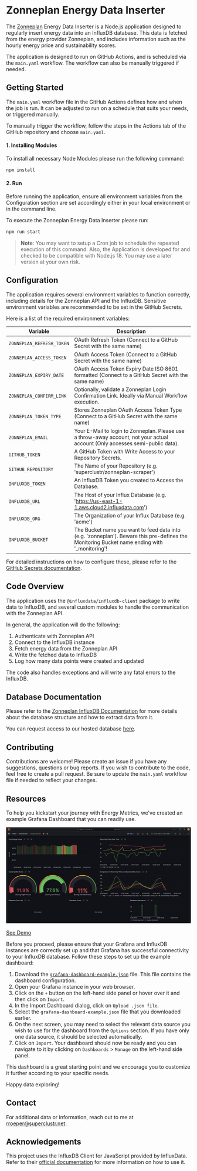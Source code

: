 # Zonneplan Energy Data Inserter

The [Zonneplan](https://www.zonneplan.nl/) Energy Data Inserter is a Node.js application designed to regularly insert energy data into an InfluxDB database. This data is fetched from the energy provider Zonneplan, and includes information such as the hourly energy price and sustainability scores.

The application is designed to run on GitHub Actions, and is scheduled via the `main.yaml` workflow. The workflow can also be manually triggered if needed.

## Getting Started

The `main.yaml` workflow file in the GitHub Actions defines how and when the job is run. It can be adjusted to run on a schedule that suits your needs, or triggered manually. 

To manually trigger the workflow, follow the steps in the Actions tab of the GitHub repository and choose `main.yaml`.

#### 1. Installing Modules
To install all necessary Node Modules please run the following command:

```bash
npm install
```

#### 2. Run
Before running the application, ensure all environment variables from the Configuration section are set accordingly either in your local environment or in the command line. 

To execute the Zonneplan Energy Data Inserter please run:

```bash
npm run start
```

> **Note**: You may want to setup a Cron job to schedule the repeated execution of this command. Also, the Application is developed for and checked to be compatible with Node.js 18. You may use a later version at your own risk.

## Configuration

The application requires several environment variables to function correctly, including details for the Zonneplan API and the InfluxDB. Sensitive environment variables are recommended to be set in the GitHub Secrets.

Here is a list of the required environment variables:

| Variable | Description |
| ----------- | ----------- |
| `ZONNEPLAN_REFRESH_TOKEN` | OAuth Refresh Token (Connect to a GitHub Secret with the same name) |
| `ZONNEPLAN_ACCESS_TOKEN` | OAuth Access Token (Connect to a GitHub Secret with the same name) |
| `ZONNEPLAN_EXPIRY_DATE` | OAuth Access Token Expiry Date ISO 8601 formatted (Connect to a GitHub Secret with the same name) |
| `ZONNEPLAN_CONFIRM_LINK` | Optionally, validate a Zonneplan Login Confirmation Link. Ideally via Manual Workflow execution. |
| `ZONNEPLAN_TOKEN_TYPE` | Stores Zonneplan OAuth Access Token Type (Connect to a GitHub Secret with the same name) |
| `ZONNEPLAN_EMAIL` | Your E-Mail to login to Zonneplan. Please use a throw-away account, not your actual account (Only accesses semi-public data). |
| `GITHUB_TOKEN` | A GitHub Token with Write Access to your Repository Secrets. |
| `GITHUB_REPOSITORY` | The Name of your Repository (e.g. 'superclustr/zonneplan-scraper') |
| `INFLUXDB_TOKEN` | An InfluxDB Token you created to Access the Database. |
| `INFLUXDB_URL` | The Host of your Influx Database (e.g. 'https://us-east-1-1.aws.cloud2.influxdata.com') |
| `INFLUXDB_ORG` | The Organization of your Influx Database (e.g. 'acme') |
| `INFLUXDB_BUCKET` | The Bucket name you want to feed data into (e.g. 'zonneplan'). Beware this pre-defines the Monitoring Bucket name ending with '_monitoring'! |

For detailed instructions on how to configure these, please refer to the [GitHub Secrets documentation](https://docs.github.com/en/actions/security-guides/encrypted-secrets).

## Code Overview

The application uses the `@influxdata/influxdb-client` package to write data to InfluxDB, and several custom modules to handle the communication with the Zonneplan API.

In general, the application will do the following:

1. Authenticate with Zonneplan API
2. Connect to the InfluxDB instance
3. Fetch energy data from the Zonneplan API
4. Write the fetched data to InfluxDB
5. Log how many data points were created and updated

The code also handles exceptions and will write any fatal errors to the InfluxDB.

## Database Documentation

Please refer to the [Zonneplan InfluxDB Documentation](./docs/database_documentation.md) for more details about the database structure and how to extract data from it.

You can request access to our hosted database [here](https://docs.google.com/forms/d/e/1FAIpQLSfWjyc-gmVGMahbhhRZRLeXxzhH-PkLEOGGLYXcA9l9xdLKqQ/viewform?usp=sf_link).

## Contributing

Contributions are welcome! Please create an issue if you have any suggestions, questions or bug reports. If you wish to contribute to the code, feel free to create a pull request. Be sure to update the `main.yaml` workflow file if needed to reflect your changes.

## Resources

To help you kickstart your journey with Energy Metrics, we've created an example Grafana Dashboard that you can readily use.

<img src="grafana-dashboard-example.png" width="628"/>

[See Demo](https://snapshots.raintank.io/dashboard/snapshot/hJvn2lCd5KCw4pgezP1bMwSsHdXCJKWr?orgId=2)

Before you proceed, please ensure that your Grafana and InfluxDB instances are correctly set up and that Grafana has successful connectivity to your InfluxDB database. Follow these steps to set up the example dashboard:

1. Download the [`grafana-dashboard-example.json`](./grafana-dashboard-example.json) file. This file contains the dashboard configuration.
2. Open your Grafana instance in your web browser.
3. Click on the `+` button on the left-hand side panel or hover over it and then click on `Import`.
4. In the Import Dashboard dialog, click on `Upload .json file`.
5. Select the `grafana-dashboard-example.json` file that you downloaded earlier.
6. On the next screen, you may need to select the relevant data source you wish to use for the dashboard from the `Options` section. If you have only one data source, it should be selected automatically.
7. Click on `Import`. Your dashboard should now be ready and you can navigate to it by clicking on `Dashboards` > `Manage` on the left-hand side panel.

This dashboard is a great starting point and we encourage you to customize it further according to your specific needs. 

Happy data exploring!

## Contact

For additional data or information, reach out to me at rroeper@superclustr.net.

## Acknowledgements

This project uses the InfluxDB Client for JavaScript provided by InfluxData. Refer to their [official documentation](https://www.influxdata.com/blog/getting-started-with-influxdb-and-nodejs/) for more information on how to use it.
